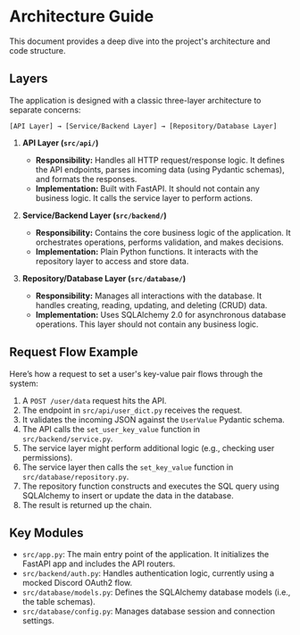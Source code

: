 # Architecture Guide

This document provides a deep dive into the project's architecture and code structure.

## Layers

The application is designed with a classic three-layer architecture to separate concerns:

```
[API Layer] → [Service/Backend Layer] → [Repository/Database Layer]
```

1.  **API Layer (`src/api/`)**
    -   **Responsibility:** Handles all HTTP request/response logic. It defines the API endpoints, parses incoming data (using Pydantic schemas), and formats the responses.
    -   **Implementation:** Built with FastAPI. It should not contain any business logic. It calls the service layer to perform actions.

2.  **Service/Backend Layer (`src/backend/`)**
    -   **Responsibility:** Contains the core business logic of the application. It orchestrates operations, performs validation, and makes decisions.
    -   **Implementation:** Plain Python functions. It interacts with the repository layer to access and store data.

3.  **Repository/Database Layer (`src/database/`)**
    -   **Responsibility:** Manages all interactions with the database. It handles creating, reading, updating, and deleting (CRUD) data.
    -   **Implementation:** Uses SQLAlchemy 2.0 for asynchronous database operations. This layer should not contain any business logic.

## Request Flow Example

Here’s how a request to set a user's key-value pair flows through the system:

1.  A `POST /user/data` request hits the API.
2.  The endpoint in `src/api/user_dict.py` receives the request.
3.  It validates the incoming JSON against the `UserValue` Pydantic schema.
4.  The API calls the `set_user_key_value` function in `src/backend/service.py`.
5.  The service layer might perform additional logic (e.g., checking user permissions).
6.  The service layer then calls the `set_key_value` function in `src/database/repository.py`.
7.  The repository function constructs and executes the SQL query using SQLAlchemy to insert or update the data in the database.
8.  The result is returned up the chain.

## Key Modules

-   `src/app.py`: The main entry point of the application. It initializes the FastAPI app and includes the API routers.
-   `src/backend/auth.py`: Handles authentication logic, currently using a mocked Discord OAuth2 flow.
-   `src/database/models.py`: Defines the SQLAlchemy database models (i.e., the table schemas).
-   `src/database/config.py`: Manages database session and connection settings.
